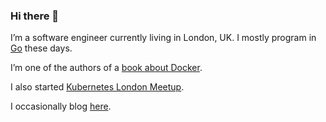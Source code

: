 ### Hi there 👋

I’m a software engineer currently living in London, UK. I mostly program in [Go](https://golang.org/) these days.

I’m one of the authors of a [book about Docker](https://www.amazon.com/Docker-Production-Trenches-Joe-Johnston-ebook/dp/B0141W6KYC).

I also started [Kubernetes London Meetup](https://www.meetup.com/Kubernetes-London/).

I occasionally blog [here](https://cybernetist.com/).
